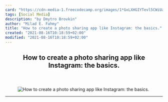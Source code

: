 ```yaml
---
card: "https://cdn-media-1.freecodecamp.org/images/1*GxLXHGIYTevl5CWiUa2tUg.jpeg"
tags: [Social Media]
description: "by Dmytro Brovkin"
author: "Milad E. Fahmy"
title: "How to create a photo sharing app like Instagram: the basics."
created: "2021-08-16T10:18:59+02:00"
modified: "2021-08-16T10:18:59+02:00"
---
```

<div class="site-wrapper">
<main id="site-main" class="site-main outer">
<div class="inner">
<article class="post-full post tag-social-media tag-startup tag-tech tag-ux tag-web-development ">
<header class="post-full-header">
<h1 class="post-full-title">How to create a photo sharing app like Instagram: the basics.</h1>
</header>
<figure class="post-full-image">
<picture>
<source media="(max-width: 700px)" sizes="1px" srcset="data:image/gif;base64,R0lGODlhAQABAIAAAAAAAP///yH5BAEAAAAALAAAAAABAAEAAAIBRAA7 1w">
<source media="(min-width: 701px)" sizes="(max-width: 800px) 400px,
(max-width: 1170px) 700px,
1400px" srcset="https://cdn-media-1.freecodecamp.org/images/1*GxLXHGIYTevl5CWiUa2tUg.jpeg 300w,
https://cdn-media-1.freecodecamp.org/images/1*GxLXHGIYTevl5CWiUa2tUg.jpeg 600w,
https://cdn-media-1.freecodecamp.org/images/1*GxLXHGIYTevl5CWiUa2tUg.jpeg 1000w,
https://cdn-media-1.freecodecamp.org/images/1*GxLXHGIYTevl5CWiUa2tUg.jpeg 2000w">
<img onerror="this.style.display='none'" src="https://cdn-media-1.freecodecamp.org/images/1*GxLXHGIYTevl5CWiUa2tUg.jpeg" alt="How to create a photo sharing app like Instagram: the basics.">
</picture>
</figure>
<section class="post-full-content">
<div class="post-content medium-migrated-article">
</div>
<hr>
</section>
</article>
</div>
</main>
</div>
<!-- Google Tag Manager (noscript) -->
<!-- End Google Tag Manager (noscript) -->
